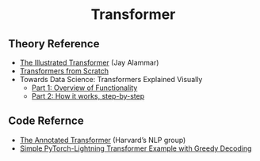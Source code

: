 <h1 align="center">Transformer</h1>

## Theory Reference

- [The Illustrated Transformer](http://jalammar.github.io/illustrated-transformer/) (Jay Alammar)
- [Transformers from Scratch](http://peterbloem.nl/blog/transformers)
- Towards Data Science: Transformers Explained Visually
  - [Part 1: Overview of Functionality](https://towardsdatascience.com/transformers-explained-visually-part-1-overview-of-functionality-95a6dd460452)
  - [Part 2: How it works, step-by-step](https://towardsdatascience.com/transformers-explained-visually-part-2-how-it-works-step-by-step-b49fa4a64f34)


## Code Refernce
- [The Annotated Transformer](http://nlp.seas.harvard.edu/2018/04/03/attention.html) (Harvard’s NLP group)
- [Simple PyTorch-Lightning Transformer Example with Greedy Decoding](https://colab.research.google.com/drive/1swXWW5sOLW8zSZBaQBYcGQkQ_Bje_bmI)
